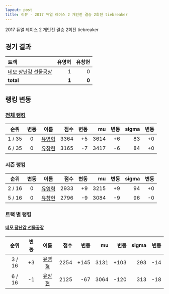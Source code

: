 ```yaml
---
layout: post
title: 리뷰 - 2017 듀얼 레이스 2 개인전 결승 2회전 tiebreaker
---
```


2017 듀얼 레이스 2 개인전 결승 2회전 tiebreaker


## 경기 결과

| 트랙 | 유영혁 | 유창현 |
|:---|---:|---:|
| [네모 장난감 선물공장](../present) | 1 | 0 |
| __total__ | __1__ | __0__ |


## 랭킹 변동


### [전체 랭킹](../singles-full)

| 순위 | 변동 | 이름 | 점수 | 변동 | mu | 변동 | sigma | 변동 |
|:---:|:---:|:---:|---:|---:|---:|---:|---:|---:|
| 1 / 35 | 0 | [유영혁](../yuyeonghyeok) | 3364 | +5 | 3614 | +6 | 83 | +0 |
| 6 / 35 | 0 | [유창현](../yuchanghyeon) | 3165 | -7 | 3417 | -6 | 84 | +0 |

### 시즌 랭킹

| 순위 | 변동 | 이름 | 점수 | 변동 | mu | 변동 | sigma | 변동 |
|:---:|:---:|:---:|---:|---:|---:|---:|---:|---:|
| 2 / 16 | 0 | [유영혁](../yuyeonghyeok) | 2933 | +9 | 3215 | +9 | 94 | +0 |
| 5 / 16 | 0 | [유창현](../yuchanghyeon) | 2796 | -9 | 3084 | -9 | 96 | -0 |

### 트랙 별 랭킹


#### [네모 장난감 선물공장](../present)

| 순위 | 변동 | 이름 | 점수 | 변동 | mu | 변동 | sigma | 변동 |
|:---:|:---:|:---:|---:|---:|---:|---:|---:|---:|
| 3 / 16 | +3 | [유영혁](../yuyeonghyeok) | 2254 | +145 | 3131 | +103 | 293 | -14 |
| 6 / 16 | -1 | [유창현](../yuchanghyeon) | 2125 | -67 | 3064 | -120 | 313 | -18 |
